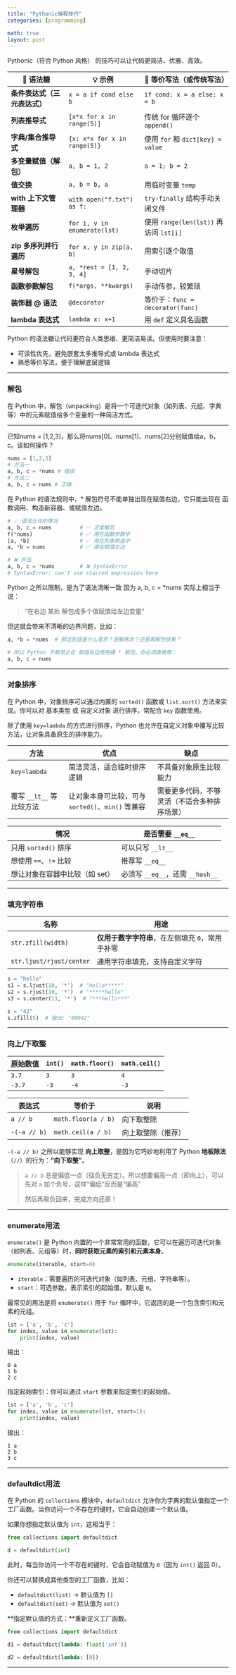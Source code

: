 ```yaml
---
title: "Pythonic编程技巧"
categories: [programming]

math: true
layout: post
---
```


Pythonic（符合 Python 风格） 的技巧可以让代码更简洁、优雅、高效。

| 🍭 语法糖           | 💡 示例                        | 🧵 等价写法（或传统写法）                    |
| ---------------- | ---------------------------- | --------------------------------- |
| **条件表达式（三元表达式）** | `x = a if cond else b`       | `if cond: x = a else: x = b`      |
| **列表推导式**        | `[x*x for x in range(5)]`    | 传统 for 循环逐个 `append()`            |
| **字典/集合推导式**     | `{x: x*x for x in range(5)}` | 使用 `for` 和 `dict[key] = value`    |
| **多变量赋值（解包）**    | `a, b = 1, 2`                | `a = 1; b = 2`                    |
| **值交换**          | `a, b = b, a`                | 用临时变量 `temp`                      |
| **with 上下文管理器**  | `with open("f.txt") as f:`   | `try-finally` 结构手动关闭文件            |
| **枚举遍历**         | `for i, v in enumerate(lst)` | 使用 `range(len(lst))` 再访问 `lst[i]` |
| **zip 多序列并行遍历**  | `for x, y in zip(a, b)`      | 用索引逐个取值                           |
| **星号解包**         | `a, *rest = [1, 2, 3, 4]`    | 手动切片                              |
| **函数参数解包**       | `f(*args, **kwargs)`         | 手动传参，较繁琐                          |
| **装饰器 @ 语法**     | `@decorator`                 | 等价于：`func = decorator(func)`      |
| **lambda 表达式**   | `lambda x: x+1`              | 用 `def` 定义具名函数                    |

Python 的语法糖让代码更符合人类思维、更简洁易读。但使用时要注意：
* 可读性优先，避免嵌套太多推导式或 lambda 表达式
* 熟悉等价写法，便于理解底层逻辑

---

### 解包
在 Python 中，解包（unpacking）是将一个可迭代对象（如列表、元组、字典等）中的元素赋值给多个变量的一种简洁方式。

---

已知nums = [1,2,3]，那么将nums[0]、nums[1]、nums[2]分别赋值给a，b，c。该如何操作？
```python
nums = [1,2,3]
# 方法一
a, b, c = *nums # 错误
# 方法二
a, b, c = nums # 正确
```

在 Python 的语法规则中，* 解包符号不能单独出现在赋值右边，它只能出现在 函数调用、构造新容器、或赋值左边。
```python
# ✅ 语法允许的情况
a, b, c = nums         # ✅ 正常解包
f(*nums)               # ✅ 用在函数参数中
[a, *b]                # ✅ 用在列表构造中
a, *b = nums           # ✅ 用在赋值左边

# ❌ 非法
a, b, c = *nums        # ❌ SyntaxError
# SyntaxError: can't use starred expression here
```

Python 之所以限制，是为了语法清晰一致
因为 a, b, c = *nums 实际上相当于说：
>“在右边 某处 解包成多个值赋值给左边变量”

但这就会带来不清晰的边界问题，比如：
```python
a, *b = *nums  # 那这到底是什么意思？是解两次？还是再解包结果？

# 所以 Python 干脆禁止在 赋值右边使用裸 * 解包，你必须直接用：
a, b, c = nums
```

---

### 对象排序

在 Python 中，对象排序可以通过内置的 `sorted()` 函数或 `list.sort()` 方法来实现。你可以对 基本类型 或 自定义对象 进行排序，常配合 `key` 函数使用。

除了使用 `key=lambda` 的方式进行排序，Python 也允许在自定义对象中覆写比较方法，让对象具备原生的排序能力。

| 方法                | 优点                                 | 缺点                     |
| ----------------- | ---------------------------------- | ---------------------- |
| `key=lambda`      | 简洁灵活，适合临时排序逻辑                      | 不具备对象原生比较能力            |
| 覆写 `__lt__` 等比较方法 | 让对象本身可比较，可与 `sorted()`、`min()` 等兼容 | 需要更多代码，不够灵活（不适合多种排序场景） |


| 情况                   | 是否需要 `__eq__`            |
| -------------------- | ------------------------ |
| 只用 `sorted()` 排序     | 可以只写 `__lt__`            |
| 想使用 `==`、`!=` 比较     | 推荐写 `__eq__`             |
| 想让对象在容器中比较（如 set）    | 必须写 `__eq__`，还需 `__hash__` |

---

### 填充字符串

| 名称                                    | 用途                           |
| ------------------------------------- | ---------------------------- |
| `str.zfill(width)`                    | **仅用于数字字符串**，在左侧填充 `0`，常用于补零 |
| `str.ljust/rjust/center`              | 通用字符串填充，支持自定义字符              |

```python
s = "hello"
s1 = s.ljust(10, '*')  # "hello*****"
s2 = s.rjust(10, '*')  # "*****hello"
s3 = s.center(11, '*')  # "***hello***"

s = "42"
s.zfill(5)  # 输出: "00042"
```

---

### 向上/下取整

| 原始数值   | `int()` | `math.floor()` | `math.ceil()` |
| ------ | ------- | -------------- | ------------- |
| `3.7`  | `3`     | `3`            | `4`           |
| `-3.7` | `-3`    | `-4`           | `-3`          |

| 表达式          | 等价于                 | 说明        |
| ------------ | ------------------- | --------- |
| `a // b`     | `math.floor(a / b)` | 向下取整除     |
| `-(-a // b)` | `math.ceil(a / b)`  | 向上取整除（推荐） |


`-(-a // b)` 之所以能够实现 **向上取整**，是因为它巧妙地利用了 Python **地板除法**（`//`）的行为：**“向下取整”**。

> `a // b` 总是偏低一点（往负无穷走）。所以想要偏高一点（即向上），可以先对 `a` 加个负号，这样“偏低”反而是“偏高”
> 
> 然后再取负回来，完成方向还原！

---

### enumerate用法

`enumerate()` 是 Python 内置的一个非常常用的函数，它可以在遍历可迭代对象（如列表、元组等）时，**同时获取元素的索引和元素本身**。

```python
enumerate(iterable, start=0)
```

* `iterable`：需要遍历的可迭代对象（如列表、元组、字符串等）。
* `start`：可选参数，表示索引的起始值，默认是 `0`。


最常见的用法是将 `enumerate()` 用于 `for` 循环中，它返回的是一个包含索引和元素的元组。
```python
lst = ['a', 'b', 'c']
for index, value in enumerate(lst):
    print(index, value)
```

输出：

```
0 a
1 b
2 c
```

指定起始索引：你可以通过 `start` 参数来指定索引的起始值。

```python
lst = ['a', 'b', 'c']
for index, value in enumerate(lst, start=1):
    print(index, value)
```

输出：

```
1 a
2 b
3 c
```

---

### defaultdict用法

在 Python 的 `collections` 模块中，`defaultdict` 允许你为字典的默认值指定一个工厂函数。当你访问一个不存在的键时，它会自动创建一个默认值。

如果你想指定默认值为 `int`，这相当于：

```python
from collections import defaultdict

d = defaultdict(int)
```
此时，每当你访问一个不存在的键时，它会自动赋值为 `0`（因为 `int()` 返回 0）。

你还可以替换成其他类型的工厂函数，比如：
* `defaultdict(list)` → 默认值为 `[]`
* `defaultdict(set)` → 默认值为 `set()`

**指定默认值的方式：**重新定义工厂函数。
```python
from collections import defaultdict

d1 = defaultdict(lambda: float('inf'))

d2 = defaultdict(lambda: [0])
```

---
